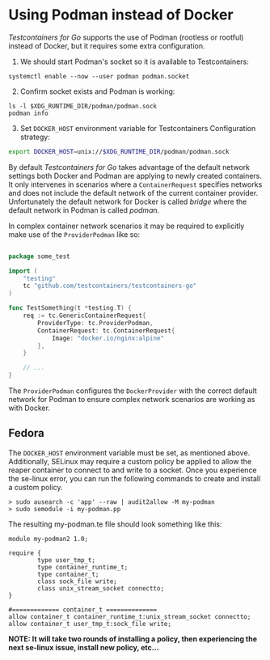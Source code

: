 # Using Podman instead of Docker

_Testcontainers for Go_ supports the use of Podman (rootless or rootful) instead of Docker, but it requires some extra configuration.

1. We should start Podman's socket so it is available to Testcontainers:

```shell
systemctl enable --now --user podman podman.socket
```

2. Confirm socket exists and Podman is working:

```shell
ls -l $XDG_RUNTIME_DIR/podman/podman.sock
podman info
```

3. Set `DOCKER_HOST` environment variable for Testcontainers Configuration strategy:

```bash
export DOCKER_HOST=unix://$XDG_RUNTIME_DIR/podman/podman.sock
```

By default _Testcontainers for Go_ takes advantage of the default network settings both Docker and Podman are applying to newly created containers.
It only intervenes in scenarios where a `ContainerRequest` specifies networks and does not include the default network of the current container provider.
Unfortunately the default network for Docker is called _bridge_ where the default network in Podman is called _podman_.

In complex container network scenarios it may be required to explicitly make use of the `ProviderPodman` like so:

```go

package some_test

import (
    "testing"
    tc "github.com/testcontainers/testcontainers-go"
)

func TestSomething(t *testing.T) {
    req := tc.GenericContainerRequest{
        ProviderType: tc.ProviderPodman,
        ContainerRequest: tc.ContainerRequest{
            Image: "docker.io/nginx:alpine"
        },
    }

    // ...
}
```

The `ProviderPodman` configures the `DockerProvider` with the correct default network for Podman to ensure complex network scenarios are working as with Docker.

## Fedora

The `DOCKER_HOST` environment variable must be set, as mentioned above. Additionally, SELinux may require a custom policy be applied to allow the reaper container to connect to and write to a socket. Once you experience the se-linux error, you can run the following commands to create and install a custom policy.

```
> sudo ausearch -c 'app' --raw | audit2allow -M my-podman
> sudo semodule -i my-podman.pp
```

The resulting my-podman.te file should look something like this:
```
module my-podman2 1.0;

require {
        type user_tmp_t;
        type container_runtime_t;
        type container_t;
        class sock_file write;
        class unix_stream_socket connectto;
}

#============= container_t ==============
allow container_t container_runtime_t:unix_stream_socket connectto;
allow container_t user_tmp_t:sock_file write;

```

**NOTE: It will take two rounds of installing a policy, then experiencing the next se-linux issue, install new policy, etc...**

